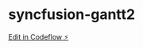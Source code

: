 # syncfusion-gantt2

[Edit in Codeflow ⚡️](https://stackblitz.com/~/github.com/Kaminto/syncfusion-gantt2)